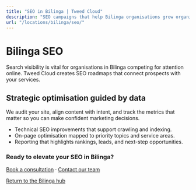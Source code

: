 ```yaml
---
title: "SEO in Bilinga | Tweed Cloud"
description: "SEO campaigns that help Bilinga organisations grow organic visibility."
url: "/locations/bilinga/seo/"
---
```


# Bilinga SEO

Search visibility is vital for organisations in Bilinga competing for attention online. Tweed Cloud creates SEO roadmaps that connect prospects with your services.

## Strategic optimisation guided by data

We audit your site, align content with intent, and track the metrics that matter so you can make confident marketing decisions.

- Technical SEO improvements that support crawling and indexing.
- On-page optimisation mapped to priority topics and service areas.
- Reporting that highlights rankings, leads, and next-step opportunities.

### Ready to elevate your SEO in Bilinga?

[Book a consultation](/consultation/) · [Contact our team](/contact/)

[Return to the Bilinga hub](/locations/bilinga/)
